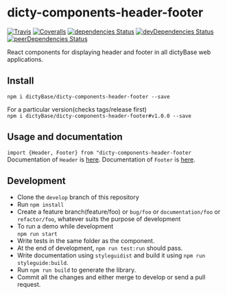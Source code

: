 # dicty-components-header-footer

[![Travis][build-badge]][build]
[![Coveralls][coveralls-badge]][coveralls]
[![dependencies Status](https://david-dm.org/dictyBase/dicty-components-header-footer/status.svg?style=flat-square)](https://david-dm.org/dictyBase/dicty-components-header-footer)
[![devDependencies Status](https://david-dm.org/dictyBase/dicty-components-header-footer/dev-status.svg?style=flat-square)](https://david-dm.org/dictyBase/dicty-components-header-footer?type=dev)
[![peerDependencies Status](https://david-dm.org/dictyBase/dicty-components-header-footer/peer-status.svg?style=flat-square)](https://david-dm.org/dictyBase/dicty-components-header-footer?type=peer)

React components for displaying header and footer in all dictyBase web applications.

## Install
  ```npm i dictyBase/dicty-components-header-footer --save```

  For a particular version(checks tags/release first)  
  ```npm i dictyBase/dicty-components-header-footer#v1.0.0 --save```

## Usage and documentation
```import {Header, Footer} from "dicty-components-header-footer``` 
Documentation of `Header` is [here](https://dictybase.github.io/dicty-components-header-footer/#!/Header). 
Documentation of `Footer` is [here](https://dictybase.github.io/dicty-components-header-footer/#!/Footer).

## Development
+ Clone the `develop` branch of this repository  
+ Run `npm install`  
+ Create a feature branch(feature/foo) or `bug/foo` or `documentation/foo` or
  `refactor/foo`, whatever suits the purpose of development  
+ To run a demo while development  
  ```npm run start```
+ Write tests in the same folder as the component.  
+ At the end of development, ```npm run test:run``` should pass.  
+ Write documentation using `styleguidist` and build it using ```npm run styleguide:build```.  
+ Run ```npm run build``` to generate the library.  
+ Commit all the changes and either merge to develop or send a pull request.  

[build-badge]: https://travis-ci.org/dictyBase/dicty-components-header-footer.svg?branch=develop
[build]: https://travis-ci.org/dictyBase/dicty-components-header-footer

[coveralls-badge]: https://coveralls.io/repos/github/dictyBase/dicty-components-header-footer/badge.svg?branch=develop
[coveralls]: https://coveralls.io/github/dictyBase/dicty-components-header-footer?branch=develop
